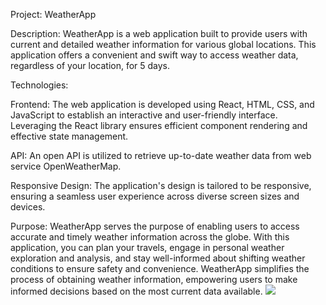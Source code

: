 Project: WeatherApp

Description:
WeatherApp is a web application built to provide users with current and detailed weather information for various global locations. This application offers a convenient and swift way to access weather data, regardless of your location, for 5 days.

Technologies:

Frontend: The web application is developed using React, HTML, CSS, and JavaScript to establish an interactive and user-friendly interface. Leveraging the React library ensures efficient component rendering and effective state management.

API: An open API is utilized to retrieve up-to-date weather data from web service OpenWeatherMap.

Responsive Design: The application's design is tailored to be responsive, ensuring a seamless user experience across diverse screen sizes and devices.

Purpose:
WeatherApp serves the purpose of enabling users to access accurate and timely weather information across the globe. With this application, you can plan your travels, engage in personal weather exploration and analysis, and stay well-informed about shifting weather conditions to ensure safety and convenience. WeatherApp simplifies the process of obtaining weather information, empowering users to make informed decisions based on the most current data available.
<img src='./src/img/app.jpg'>
